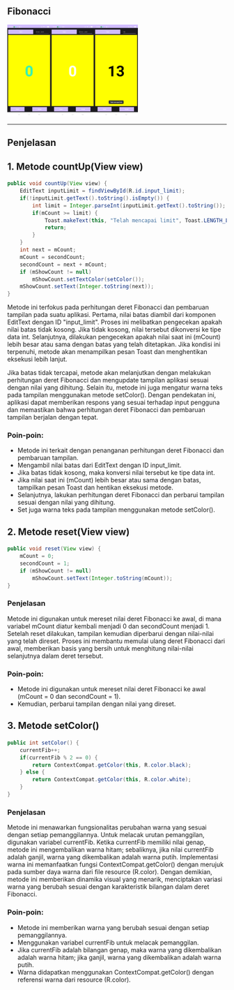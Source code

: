 ## Fibonacci  

<img src="picture/00.jpg" width=100 align="left">
<img src="picture/01.jpg" width=100 align="left">
<img src="picture/02.jpg" width=100 >

---

## Penjelasan
## 1. Metode countUp(View view)

```JAVA
public void countUp(View view) {
    EditText inputLimit = findViewById(R.id.input_limit);
    if(!inputLimit.getText().toString().isEmpty()) {
        int limit = Integer.parseInt(inputLimit.getText().toString());
        if(mCount >= limit) {
            Toast.makeText(this, "Telah mencapai limit", Toast.LENGTH_LONG).show();
            return;
        }
    }
    int next = mCount;
    mCount = secondCount;
    secondCount = next + mCount;
    if (mShowCount != null)
        mShowCount.setTextColor(setColor());
    mShowCount.setText(Integer.toString(next));
}
```

Metode ini terfokus pada perhitungan deret Fibonacci dan pembaruan tampilan pada suatu aplikasi. Pertama, nilai batas diambil dari komponen EditText dengan ID "input_limit". Proses ini melibatkan pengecekan apakah nilai batas tidak kosong. Jika tidak kosong, nilai tersebut dikonversi ke tipe data int. Selanjutnya, dilakukan pengecekan apakah nilai saat ini (mCount) lebih besar atau sama dengan batas yang telah ditetapkan. Jika kondisi ini terpenuhi, metode akan menampilkan pesan Toast dan menghentikan eksekusi lebih lanjut.

Jika batas tidak tercapai, metode akan melanjutkan dengan melakukan perhitungan deret Fibonacci dan mengupdate tampilan aplikasi sesuai dengan nilai yang dihitung. Selain itu, metode ini juga mengatur warna teks pada tampilan menggunakan metode setColor(). Dengan pendekatan ini, aplikasi dapat memberikan respons yang sesuai terhadap input pengguna dan memastikan bahwa perhitungan deret Fibonacci dan pembaruan tampilan berjalan dengan tepat.

### Poin-poin:

- Metode ini terkait dengan penanganan perhitungan deret Fibonacci dan pembaruan tampilan.
- Mengambil nilai batas dari EditText dengan ID input_limit.
- Jika batas tidak kosong, maka konversi nilai tersebut ke tipe data int.
- Jika nilai saat ini (mCount) lebih besar atau sama dengan batas, tampilkan pesan Toast dan hentikan eksekusi metode.
- Selanjutnya, lakukan perhitungan deret Fibonacci dan perbarui tampilan sesuai dengan nilai yang dihitung.
- Set juga warna teks pada tampilan menggunakan metode setColor().

## 2. Metode reset(View view)

```JAVA
public void reset(View view) {
    mCount = 0;
    secondCount = 1;
    if (mShowCount != null)
        mShowCount.setText(Integer.toString(mCount));
}
```

### Penjelasan

Metode ini digunakan untuk mereset nilai deret Fibonacci ke awal, di mana variabel mCount diatur kembali menjadi 0 dan secondCount menjadi 1. Setelah reset dilakukan, tampilan kemudian diperbarui dengan nilai-nilai yang telah direset. Proses ini membantu memulai ulang deret Fibonacci dari awal, memberikan basis yang bersih untuk menghitung nilai-nilai selanjutnya dalam deret tersebut.

### Poin-poin:

- Metode ini digunakan untuk mereset nilai deret Fibonacci ke awal (mCount = 0 dan secondCount = 1).
- Kemudian, perbarui tampilan dengan nilai yang direset.

## 3. Metode setColor()

```JAVA
public int setColor() {
    currentFib++;
    if(currentFib % 2 == 0) {
        return ContextCompat.getColor(this, R.color.black);
    } else {
        return ContextCompat.getColor(this, R.color.white);
    }
}
```

### Penjelasan

Metode ini menawarkan fungsionalitas perubahan warna yang sesuai dengan setiap pemanggilannya. Untuk melacak urutan pemanggilan, digunakan variabel currentFib. Ketika currentFib memiliki nilai genap, metode ini mengembalikan warna hitam; sebaliknya, jika nilai currentFib adalah ganjil, warna yang dikembalikan adalah warna putih. Implementasi warna ini memanfaatkan fungsi ContextCompat.getColor() dengan merujuk pada sumber daya warna dari file resource (R.color). Dengan demikian, metode ini memberikan dinamika visual yang menarik, menciptakan variasi warna yang berubah sesuai dengan karakteristik bilangan dalam deret Fibonacci.

### Poin-poin:

- Metode ini memberikan warna yang berubah sesuai dengan setiap pemanggilannya.
- Menggunakan variabel currentFib untuk melacak pemanggilan.
- Jika currentFib adalah bilangan genap, maka warna yang dikembalikan adalah warna hitam; jika ganjil, warna yang dikembalikan adalah warna putih.
- Warna didapatkan menggunakan ContextCompat.getColor() dengan referensi warna dari resource (R.color).
